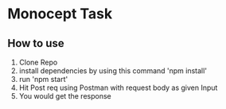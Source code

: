 Monocept Task
===================

## How to use

1. Clone Repo
2. install dependencies by using this command 'npm install'
3. run 'npm start'
4. Hit Post req using Postman with request body as given Input
5. You would get the response